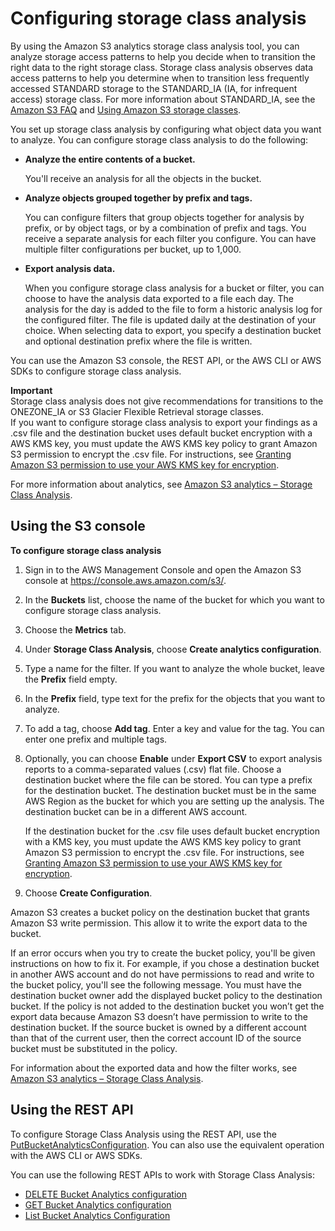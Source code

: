 # Configuring storage class analysis<a name="configure-analytics-storage-class"></a>

By using the Amazon S3 analytics storage class analysis tool, you can analyze storage access patterns to help you decide when to transition the right data to the right storage class\. Storage class analysis observes data access patterns to help you determine when to transition less frequently accessed STANDARD storage to the STANDARD\_IA \(IA, for infrequent access\) storage class\. For more information about STANDARD\_IA, see the [Amazon S3 FAQ](https://aws.amazon.com/s3/faqs/#sia) and [Using Amazon S3 storage classes](storage-class-intro.md)\.

You set up storage class analysis by configuring what object data you want to analyze\. You can configure storage class analysis to do the following:
+ **Analyze the entire contents of a bucket\.**

  You'll receive an analysis for all the objects in the bucket\.
+ **Analyze objects grouped together by prefix and tags\.**

  You can configure filters that group objects together for analysis by prefix, or by object tags, or by a combination of prefix and tags\. You receive a separate analysis for each filter you configure\. You can have multiple filter configurations per bucket, up to 1,000\. 
+ **Export analysis data\.** 

  When you configure storage class analysis for a bucket or filter, you can choose to have the analysis data exported to a file each day\. The analysis for the day is added to the file to form a historic analysis log for the configured filter\. The file is updated daily at the destination of your choice\. When selecting data to export, you specify a destination bucket and optional destination prefix where the file is written\.

You can use the Amazon S3 console, the REST API, or the AWS CLI or AWS SDKs to configure storage class analysis\.

**Important**  
Storage class analysis does not give recommendations for transitions to the ONEZONE\_IA or S3 Glacier Flexible Retrieval storage classes\.  
If you want to configure storage class analysis to export your findings as a \.csv file and the destination bucket uses default bucket encryption with a AWS KMS key, you must update the AWS KMS key policy to grant Amazon S3 permission to encrypt the \.csv file\. For instructions, see [Granting Amazon S3 permission to use your AWS KMS key for encryption](configure-inventory.md#configure-inventory-kms-key-policy)\.

For more information about analytics, see [Amazon S3 analytics – Storage Class Analysis](analytics-storage-class.md)\.

## Using the S3 console<a name="storage-class-analysis-console"></a>

**To configure storage class analysis**

1. Sign in to the AWS Management Console and open the Amazon S3 console at [https://console\.aws\.amazon\.com/s3/](https://console.aws.amazon.com/s3/)\.

1. In the **Buckets** list, choose the name of the bucket for which you want to configure storage class analysis\.

1. Choose the **Metrics** tab\.

1. Under **Storage Class Analysis**, choose **Create analytics configuration**\.

1. Type a name for the filter\. If you want to analyze the whole bucket, leave the **Prefix** field empty\.

1. In the **Prefix** field, type text for the prefix for the objects that you want to analyze\.

1. To add a tag, choose **Add tag**\. Enter a key and value for the tag\. You can enter one prefix and multiple tags\.

1. Optionally, you can choose **Enable** under **Export CSV** to export analysis reports to a comma\-separated values \(\.csv\) flat file\. Choose a destination bucket where the file can be stored\. You can type a prefix for the destination bucket\. The destination bucket must be in the same AWS Region as the bucket for which you are setting up the analysis\. The destination bucket can be in a different AWS account\. 

   If the destination bucket for the \.csv file uses default bucket encryption with a KMS key, you must update the AWS KMS key policy to grant Amazon S3 permission to encrypt the \.csv file\. For instructions, see [Granting Amazon S3 permission to use your AWS KMS key for encryption](configure-inventory.md#configure-inventory-kms-key-policy)\.

1. Choose **Create Configuration**\.

 Amazon S3 creates a bucket policy on the destination bucket that grants Amazon S3 write permission\. This allow it to write the export data to the bucket\. 

 If an error occurs when you try to create the bucket policy, you'll be given instructions on how to fix it\. For example, if you chose a destination bucket in another AWS account and do not have permissions to read and write to the bucket policy, you'll see the following message\. You must have the destination bucket owner add the displayed bucket policy to the destination bucket\. If the policy is not added to the destination bucket you won’t get the export data because Amazon S3 doesn’t have permission to write to the destination bucket\. If the source bucket is owned by a different account than that of the current user, then the correct account ID of the source bucket must be substituted in the policy\.

For information about the exported data and how the filter works, see [Amazon S3 analytics – Storage Class Analysis](analytics-storage-class.md)\.

## Using the REST API<a name="storage-class-apis"></a>

To configure Storage Class Analysis using the REST API, use the [PutBucketAnalyticsConfiguration](https://docs.aws.amazon.com/AmazonS3/latest/API/RESTBucketPUTAnalyticsConfig.html)\. You can also use the equivalent operation with the AWS CLI or AWS SDKs\. 

You can use the following REST APIs to work with Storage Class Analysis:
+  [ DELETE Bucket Analytics configuration](https://docs.aws.amazon.com/AmazonS3/latest/API/RESTBucketDELETEAnalyticsConfiguration.html) 
+  [ GET Bucket Analytics configuration](https://docs.aws.amazon.com/AmazonS3/latest/API/RESTBucketGETAnalyticsConfig.html) 
+  [ List Bucket Analytics Configuration](https://docs.aws.amazon.com/AmazonS3/latest/API/RESTBucketListAnalyticsConfigs.html) 